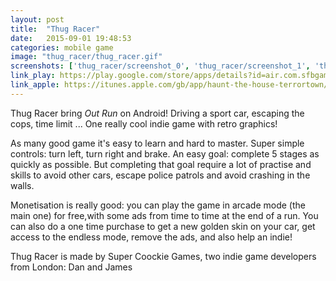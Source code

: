 ```yaml
---
layout: post
title:  "Thug Racer"
date:   2015-09-01 19:48:53
categories: mobile game
image: "thug_racer/thug_racer.gif"
screenshots: ['thug_racer/screenshot_0', 'thug_racer/screenshot_1', 'thug_racer/screenshot_2', 'thug_racer/screenshot_3']
link_play: https://play.google.com/store/apps/details?id=air.com.sfbgames.HauntTheHouseTerrortown
link_apple: https://itunes.apple.com/gb/app/haunt-the-house-terrortown/id930868205
---
```

Thug Racer bring *Out Run* on Android! Driving a sport car, escaping the cops, time limit ... One really cool indie game with retro graphics!<!--more-->

As many good game it's easy to learn and hard to master. Super simple controls: turn left, turn right and brake. An easy goal: complete 5 stages as quickly as possible. But completing that goal require a lot of practise and skills to avoid other cars, escape police patrols and avoid crashing in the walls.

Monetisation is really good: you can play the game in arcade mode (the main one) for free,with some ads from time to time at the end of a run. You can also do a one time purchase to get a new golden skin on your car, get access to the endless mode, remove the ads, and also help an indie!

Thug Racer is made by Super Coockie Games, two indie game developers from London: Dan and James